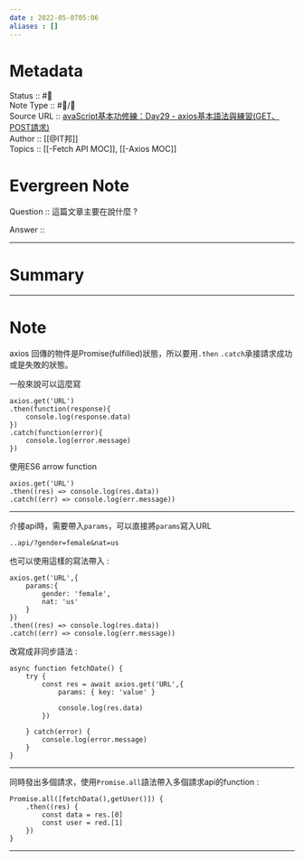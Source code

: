 ```yaml
---
date : 2022-05-0705:06
aliases : []
---
```

# Metadata
Status :: #🌱 <br>
Note Type :: #📨/📝 <br>
Source URL :: [avaScript基本功修練：Day29 - axios基本語法與練習(GET、POST請求)](https://ithelp.ithome.com.tw/articles/10253259) <br>
Author :: [[@IT邦]] <br>
Topics :: [[-Fetch API MOC]], [[-Axios MOC]] <br>

# Evergreen Note

Question :: 這篇文章主要在說什麼 ?

Answer ::

---

# Summary 

---

# Note
axios 回傳的物件是Promise(fulfilled)狀態，所以要用`.then` `.catch`承接請求成功或是失敗的狀態。

一般來說可以這麼寫
```
axios.get('URL')
.then(function(response){
	console.log(response.data)
})
.catch(function(error){
	console.log(error.message)
})
````
使用ES6 arrow function 
```
axios.get('URL')
.then((res) => console.log(res.data))
.catch((err) => console.log(err.message))
```

---

介接api時，需要帶入`params`，可以直接將`params`寫入URL
```
..api/?gender=female&nat=us
```

也可以使用這樣的寫法帶入 :
```
axios.get('URL',{
	params:{
		gender: 'female',
		nat: 'us'
	}
})
.then((res) => console.log(res.data))
.catch((err) => console.log(err.message))
```

改寫成非同步語法 :
```
async function fetchDate() {
	try {
		const res = await axios.get('URL',{
			params: { key: 'value' }
			
			console.log(res.data)
		})
		
	} catch(error) {
		console.log(error.message)	
	}
}
```

---

同時發出多個請求，使用`Promise.all`語法帶入多個請求api的function : 
```
Promise.all([fetchData(),getUser()]) {
	.then((res) {
		const data = res.[0]
		const user = red.[1]
	})
}
```

---
